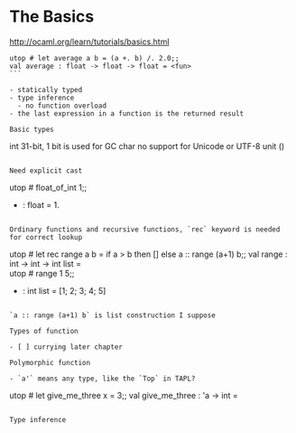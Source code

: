 # The Basics

http://ocaml.org/learn/tutorials/basics.html

````
utop # let average a b = (a +. b) /. 2.0;;
val average : float -> float -> float = <fun>  
```

- statically typed
- type inference
  - no function overload
- the last expression in a function is the returned result

Basic types

````
int 31-bit, 1 bit is used for GC
char no support for Unicode or UTF-8
unit ()
````

Need explicit cast

````
utop # float_of_int 1;;
- : float = 1.   
````

Ordinary functions and recursive functions, `rec` keyword is needed for correct lookup

````
utop # let rec range a b =
if a > b then []
else a :: range (a+1) b;;
val range : int -> int -> int list = <fun>   
utop # range 1 5;;
- : int list = [1; 2; 3; 4; 5]   
````

`a :: range (a+1) b` is list construction I suppose

Types of function

- [ ] currying later chapter

Polymorphic function

- `a'` means any type, like the `Top` in TAPL?

````
utop # let give_me_three x = 3;;
val give_me_three : 'a -> int = <fun>
````

Type inference
